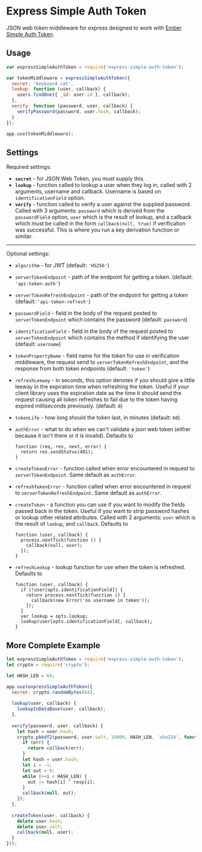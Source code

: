 Express Simple Auth Token
===

JSON web token middleware for express designed to work with [Ember Simple Auth Token](https://github.com/jpadilla/ember-cli-simple-auth-token).

## Usage

```js
var expressSimpleAuthToken = require('express-simple-auth-token');

var tokenMiddleware = expressSimpleAuthToken({
  secret: 'keyboard cat',
  lookup: function (user, callback) {
    users.findOne({ _id: user.id }, callback);
  },
  verify: function (password, user, callback) {
    verifyPassword(password, user.hash, callback);
  }
});

app.use(tokenMiddleware);
```

## Settings

Required settings:

- **`secret`** - for JSON Web Token, you must supply this.
- **`lookup`** - function called to lookup a user when they log in, called with 2 arguments, username and callback.  Username is based on `identificationField` option.
- **`verify`** - function called to verify a user against the supplied password. Called with 3 arguments: `password` which is derived from the `passwordField` option, `user` which is the result of lookup, and a callback which must be called in the form `callback(null, true)` if verification was successful. This is where you run a key derivation function or similar.

---

Optional settings:

- `algorithm` - for JWT (default: `'HS256'`)
- `serverTokenEndpoint` - path of the endpoint for getting a token. (default: `'api-token-auth'`)
- `serverTokenRefreshEndpoint` - path of the endpoint for getting a token (default: `'api-token-refresh'`)
- `passwordField` - field in the body of the request posted to `serverTokenEndpoint` which contains the password (default: `password`)
- `identificationField` - field in the body of the request posted to `serverTokenEndpoint` which contains the method if identifying the user (default: `username`)
- `tokenPropertyName` - field name for the token for use in verification middleware, the request send to `serverTokenRefreshEndpoint`, and the response from both token endpoints (default: `'token'`)
- `refreshLeeway` - in seconds, this option denotes if you should give a little leeway in the expiration time when refreshing the token.  Useful if your client library uses the expiration date as the time it should send the request causing all token refreshes to fail due to the token having expired milliseconds previously. (default: `0`)
- `tokenLife` - how long should the token last, in minutes (default: `60`)
- `authError` - what to do when we can't validate a json web token (either because  it isn't there or it is invalid). Defaults to

      function (req, res, next, error) {
        return res.sendStatus(401);
      }

- `createTokenError` - function called when error encountered in request to `serverTokenEndpoint`. Same default as `authError`.
- `refreshTokenError` - function called when error encountered in request to `serverTokenRefreshEndpoint`. Same default as `authError`.
- `createToken` - a function you can use if you want to modify the fields passed back in the token. Useful if you want to strip password hashes or lookup other related attributes. Called with 2 arguments: `user` which is the result of `lookup`, and `callback`. Defaults to

      function (user, callback) {
        process.nextTick(function () {
          callback(null, user);
        });
      }

- `refreshLookup` - lookup function for use when the token is refreshed. Defaults to

      function (user, callback) {
        if (!user[opts.identificationField]) {
          return process.nextTick(function () {
            callback(new Error('no username in token'));
          });
        }
        var lookup = opts.lookup;
        lookup(user[opts.identificationField], callback);
      }


## More Complete Example

```js
let expressSimpleAuthToken = require('express-simple-auth-token');
let crypto = require('crypto');

let HASH_LEN = 64;

app.use(expressSimpleAuthToken({
  secret: crypto.randomBytes(64),
  
  lookup(user, callback) {
    lookupInDataBase(user, callback);
  },
  
  verify(password, user, callback) {
    let hash = user.hash;
    crypto.pbkdf2(password, user.salt, 10000, HASH_LEN, 'sha224', function (err, resp) {
      if (err) {
        return callback(err);
      }
      let hash = user.hash;
      let i = -1;
      let out = 0;
      while (++i < HASH_LEN) {
        out |= hash[i] ^ resp[i];
      }
      callback(null, out);
    });
  },
  
  createToken(user, callback) {
    delete user.hash;
    delete user.salt;
    callback(null, user);
  }
}));
```
